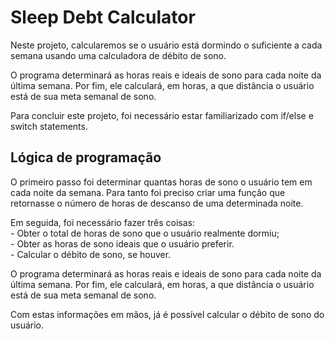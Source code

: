 <h1> Sleep Debt Calculator </h1>
<p>Neste projeto, calcularemos se o usuário está dormindo o suficiente a cada semana usando uma calculadora de débito de sono.</p>
<p>O programa determinará as horas reais e ideais de sono para cada noite da última semana. Por fim, ele calculará, em horas, a que distância o usuário está de sua meta semanal de sono.</p>
<p>Para concluir este projeto, foi necessário estar familiarizado com if/else e switch statements.</p>

<h2>Lógica de programação</h2>
<p>O primeiro passo foi determinar quantas horas de sono o usuário tem em cada noite da semana. Para tanto foi preciso criar uma função que retornasse o número de horas de descanso de uma determinada noite.</p>
<p>Em seguida, foi necessário fazer três coisas:<br>
- Obter o total de horas de sono que o usuário realmente dormiu;<br>
- Obter as horas de sono ideais que o usuário preferir.<br>
- Calcular o débito de sono, se houver.</p>
<p>O programa determinará as horas reais e ideais de sono para cada noite da última semana. Por fim, ele calculará, em horas, a que distância o usuário está de sua meta semanal de sono.</p> 
<p>Com estas informações em mãos, já é possível calcular o débito de sono do usuário.</p>
